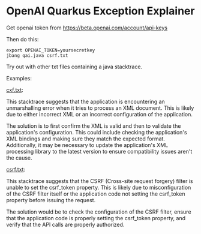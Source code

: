 # OpenAI Quarkus Exception Explainer

Get openai token from https://beta.openai.com/account/api-keys

Then do this:

```
export OPENAI_TOKEN=yoursecretkey
jbang qai.java csrf.txt
```

Try out with other txt files containing a java stacktrace.


Examples:

[cxf.txt](cxf.txt):

This stacktrace suggests that the application is encountering an unmarshalling error when it tries to process an XML document. This is likely due to either incorrect XML or an incorrect configuration of the application. 

The solution is to first confirm the XML is valid and then to validate the application's configuration. This could include checking the application's XML bindings and making sure they match the expected format. Additionally, it may be necessary to update the application's XML processing library to the latest version to ensure compatibility issues aren't the cause.

[csrf.txt](csrf.txt):

This stacktrace suggests that the CSRF (Cross-site request forgery) filter is unable to set the csrf_token property. This is likely due to misconfiguration of the CSRF filter itself or the application code not setting the csrf_token property before issuing the request. 

The solution would be to check the configuration of the CSRF filter, ensure that the application code is properly setting the csrf_token property, and verify that the API calls are properly authorized.

